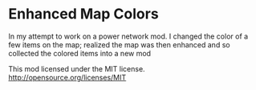# Enhanced Map Colors
In my attempt to work on a power network mod. I changed the color of a few items on the map; realized the map was then enhanced and so collected the colored items into a new mod

This mod licensed under the MIT license. http://opensource.org/licenses/MIT
